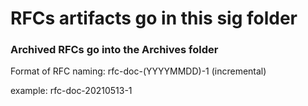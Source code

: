 # RFCs artifacts go in this sig folder
### Archived RFCs go into the Archives folder

Format of RFC naming:
rfc-doc-(YYYYMMDD)-1 (incremental)

example: rfc-doc-20210513-1

